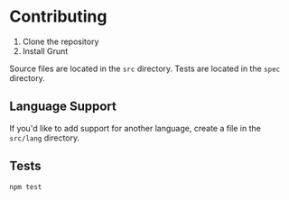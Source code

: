 Contributing
============

1. Clone the repository
2. Install Grunt

Source files are located in the `src` directory. Tests are located in the `spec` directory.


## Language Support

If you'd like to add support for another language, create a file in the `src/lang` directory.

## Tests

```
npm test
```
